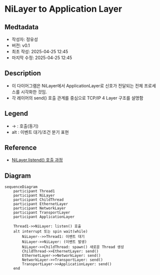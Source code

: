 # NiLayer to Application Layer
## Medtadata
- 작성자: 정유성
- 버전: v0.1
- 최초 작성: 2025-04-25 12:45
- 마지막 수정: 2025-04-25 12:45

## Description
- 이 다이어그램은 NiLayer에서 ApplicationLayer로 신호가 전달되는 전체 프로세스를 시각화한 것임.
- 각 레이어의 send() 호출 관계를 중심으로 TCP/IP 4 Layer 구조를 설명함

## Legend
- → : 호출(동기)
- alt : 이벤트 대기/조건 분기 표현

## Reference
- [NiLayer.listend() 호출 과정](./EntryPoint.md)

## Diagram
```mermaid
sequenceDiagram
    participant Thread1
    participant NiLayer
    participant ChildThread
    participant EthernetLayer
    participant NetworkLayer
    participant TransportLayer
    participant ApplicationLayer

    Thread1->>NiLayer: listen() 호출
    alt interrupt 또는 spin wait(while)
        NiLayer-->>Thread1: 이벤트 대기
        NiLayer->>NiLayer: (이벤트 발생)
        NiLayer->>ChildThread: spawn() 새로운 Thread 생성
        ChildThread->>EthernetLayer: send()
        EthernetLayer->>NetworkLayer: send()
        NetworkLayer->>TransportLayer: send()
        TransportLayer->>ApplicationLayer: send()
    end

```


